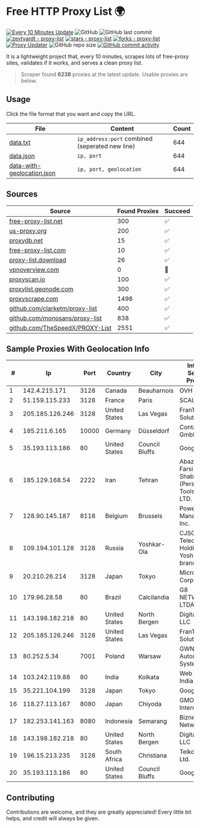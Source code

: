 
# Free HTTP Proxy List 🌍

[![Every 10 Minutes Update](https://github.com/mertguvencli/http-proxy-list/actions/workflows/main.yml/badge.svg?branch=main)](https://github.com/mertguvencli/http-proxy-list/actions/workflows/main.yml)
![GitHub](https://img.shields.io/github/license/mertguvencli/http-proxy-list)
![GitHub last commit](https://img.shields.io/github/last-commit/mertguvencli/http-proxy-list)
[![zevtyardt - proxy-list](https://img.shields.io/static/v1?label=zevtyardt&message=proxy-list&color=blue&logo=github)](https://github.com/zevtyardt/proxy-list "Go to GitHub repo")
[![stars - proxy-list](https://img.shields.io/github/stars/zevtyardt/proxy-list?style=social)](https://github.com/zevtyardt/proxy-list)
[![forks - proxy-list](https://img.shields.io/github/forks/zevtyardt/proxy-list?style=social)](https://github.com/zevtyardt/proxy-list)
[![Proxy Updater](https://github.com/zevtyardt/proxy-list/workflows/Proxy%20Updater/badge.svg)](https://github.com/zevtyardt/proxy-list/actions?query=workflow:"Proxy+Updater")
![GitHub repo size](https://img.shields.io/github/repo-size/zevtyardt/proxy-list)
[![GitHub commit activity](https://img.shields.io/github/commit-activity/m/zevtyardt/proxy-list?logo=commits)](https://github.com/zevtyardt/proxy-list/commits/main)

It is a lightweight project that, every 10 minutes, scrapes lots of free-proxy sites, validates if it works, and serves a clean proxy list.

> Scraper found **6238** proxies at the latest update. Usable proxies are below.

## Usage

Click the file format that you want and copy the URL.

|File|Content|Count|
|----|-------|-----|
|[data.txt](https://raw.githubusercontent.com/mertguvencli/http-proxy-list/main/proxy-list/data.txt)|`ip_address:port` combined (seperated new line)|644|
|[data.json](https://raw.githubusercontent.com/mertguvencli/http-proxy-list/main/proxy-list/data.json)|`ip, port`|644|
|[data-with-geolocation.json](https://raw.githubusercontent.com/mertguvencli/http-proxy-list/main/proxy-list/data-with-geolocation.json)|`ip, port, geolocation`|644|

## Sources

|Source|Found Proxies|Succeed|
|------|-------------|-------|
|[free-proxy-list.net](https://free-proxy-list.net)|300|✅|
|[us-proxy.org](https://www.us-proxy.org)|200|✅|
|[proxydb.net](http://proxydb.net)|15|✅|
|[free-proxy-list.com](https://free-proxy-list.com/?page=&port=&type%5B%5D=http&type%5B%5D=https&up_time=0&search=Search)|10|✅|
|[proxy-list.download](https://www.proxy-list.download/HTTP)|26|✅|
|[vpnoverview.com](https://vpnoverview.com/privacy/anonymous-browsing/free-proxy-servers)|0|🚫|
|[proxyscan.io](https://www.proxyscan.io)|100|✅|
|[proxylist.geonode.com](https://proxylist.geonode.com/api/proxy-list?limit=300&page=1&sort_by=lastChecked&sort_type=desc&protocols=http,https)|300|✅|
|[proxyscrape.com](https://api.proxyscrape.com/v2/?request=displayproxies&protocol=http&timeout=10000&country=all&ssl=all&anonymity=all)|1498|✅|
|[github.com/clarketm/proxy-list](https://raw.githubusercontent.com/clarketm/proxy-list/master/proxy-list-raw.txt)|400|✅|
|[github.com/monosans/proxy-list](https://raw.githubusercontent.com/monosans/proxy-list/main/proxies/http.txt)|838|✅|
|[github.com/TheSpeedX/PROXY-List](https://raw.githubusercontent.com/TheSpeedX/PROXY-List/master/http.txt)|2551|✅|


## Sample Proxies With Geolocation Info

|#|Ip|Port|Country|City|Internet Service Provider|
|-|--|----|-------|----|-------------------------|
|1|142.4.215.171|3128|Canada|Beauharnois|OVH SAS|
|2|51.159.115.233|3128|France|Paris|SCALEWAY|
|3|205.185.126.246|3128|United States|Las Vegas|FranTech Solutions|
|4|185.211.6.165|10000|Germany|Düsseldorf|Contabo GmbH|
|5|35.193.113.186|80|United States|Council Bluffs|Google LLC|
|6|185.129.168.54|2222|Iran|Tehran|Abazarhaye Farsi Shabakeh (Persian Tools) Co., LTD.|
|7|128.90.145.187|8118|Belgium|Brussels|Powerhouse Management, Inc.|
|8|109.194.101.128|3128|Russia|Yoshkar-Ola|CJSC "ER-Telecom Holding" Yoshkar-Ola branch|
|9|20.210.26.214|3128|Japan|Tokyo|Microsoft Corporation|
|10|179.96.28.58|80|Brazil|Calcilandia|G8 NETWORKS LTDA|
|11|143.198.182.218|80|United States|North Bergen|DigitalOcean, LLC|
|12|205.185.126.246|3128|United States|Las Vegas|FranTech Solutions|
|13|80.252.5.34|7001|Poland|Warsaw|GWNET Autonomus System|
|14|103.242.119.88|80|India|Kolkata|Web Werks India Pvt. Ltd.|
|15|35.221.104.199|3128|Japan|Tokyo|Google LLC|
|16|118.27.113.167|8080|Japan|Chiyoda|GMO Internet, Inc.|
|17|182.253.141.163|8080|Indonesia|Semarang|Biznet Networks|
|18|143.198.182.218|80|United States|North Bergen|DigitalOcean, LLC|
|19|196.15.213.235|3128|South Africa|Christiana|Telkom SA Ltd.|
|20|35.193.113.186|80|United States|Council Bluffs|Google LLC|



## Contributing

Contributions are welcome, and they are greatly appreciated! Every
little bit helps, and credit will always be given.

